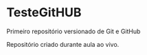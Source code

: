 # TesteGitHUB
 Primeiro repositório versionado de Git e GitHub

 Repositório criado durante aula ao vivo.
